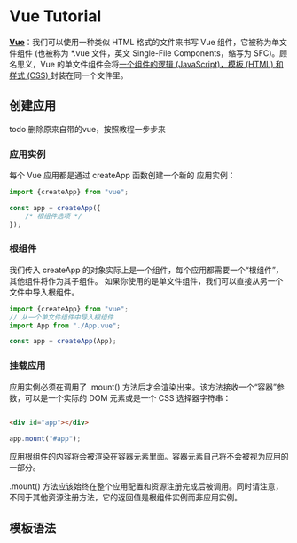 # Vue Tutorial

[**Vue**](https://cn.vuejs.org/guide/scaling-up/sfc.html)：我们可以使用一种类似 HTML 格式的文件来书写 Vue
组件，它被称为单文件组件 (也被称为 \*.vue 文件，英文 Single-File Components，缩写为 SFC)。顾名思义，Vue
的单文件组件会将[一个组件的逻辑 (JavaScript)，模板 (HTML) 和样式 (CSS) ](https://cn.vuejs.org/api/sfc-spec.html)
封装在同一个文件里。

## 创建应用

todo 删除原来自带的vue，按照教程一步步来

### 应用实例

每个 Vue 应用都是通过 createApp 函数创建一个新的 应用实例：

```js
import {createApp} from "vue";

const app = createApp({
    /* 根组件选项 */
});
```

### 根组件

我们传入 createApp 的对象实际上是一个组件，每个应用都需要一个“根组件”，其他组件将作为其子组件。
如果你使用的是单文件组件，我们可以直接从另一个文件中导入根组件。

```js
import {createApp} from "vue";
// 从一个单文件组件中导入根组件
import App from "./App.vue";

const app = createApp(App);
```

### 挂载应用

应用实例必须在调用了 .mount() 方法后才会渲染出来。该方法接收一个“容器”参数，可以是一个实际的 DOM 元素或是一个 CSS 选择器字符串：

```html

<div id="app"></div>
```

```js
app.mount("#app");
```

应用根组件的内容将会被渲染在容器元素里面。容器元素自己将不会被视为应用的一部分。

.mount() 方法应该始终在整个应用配置和资源注册完成后被调用。同时请注意，不同于其他资源注册方法，它的返回值是根组件实例而非应用实例。

## 模板语法
